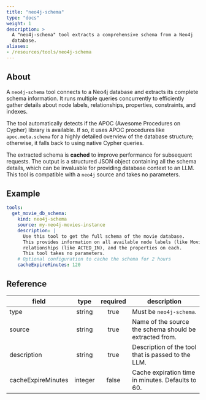 ```yaml
---
title: "neo4j-schema"
type: "docs"
weight: 1
description: > 
  A "neo4j-schema" tool extracts a comprehensive schema from a Neo4j
  database.
aliases:
- /resources/tools/neo4j-schema
---
```


## About

A `neo4j-schema` tool connects to a Neo4j database and extracts its complete schema information. It runs multiple queries concurrently to efficiently gather details about node labels, relationships, properties, constraints, and indexes.

The tool automatically detects if the APOC (Awesome Procedures on Cypher) library is available. If so, it uses APOC procedures like `apoc.meta.schema` for a highly detailed overview of the database structure; otherwise, it falls back to using native Cypher queries.

The extracted schema is **cached** to improve performance for subsequent requests. The output is a structured JSON object containing all the schema details, which can be invaluable for providing database context to an LLM. This tool is compatible with a `neo4j` source and takes no parameters.

## Example

```yaml
tools:
  get_movie_db_schema:
    kind: neo4j-schema
    source: my-neo4j-movies-instance
    description: |
      Use this tool to get the full schema of the movie database.
      This provides information on all available node labels (like Movie, Person), 
      relationships (like ACTED_IN), and the properties on each.
      This tool takes no parameters.
    # Optional configuration to cache the schema for 2 hours
    cacheExpireMinutes: 120
```

## Reference
| **field**           | **type**   | **required** | **description**                                                                                 |
|---------------------|:----------:|:------------:|-------------------------------------------------------------------------------------------------|
| type                | string     |     true     | Must be `neo4j-schema`.                                                                         |
| source              | string     |     true     | Name of the source the schema should be extracted from.                                         |
| description         | string     |     true     | Description of the tool that is passed to the LLM.                                              |
| cacheExpireMinutes  | integer    |    false     | Cache expiration time in minutes. Defaults to 60.                                               |
